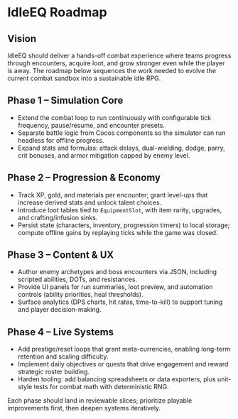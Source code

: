 # IdleEQ Roadmap

## Vision
IdleEQ should deliver a hands-off combat experience where teams progress through encounters, acquire loot, and grow stronger even while the player is away. The roadmap below sequences the work needed to evolve the current combat sandbox into a sustainable idle RPG.

## Phase 1 – Simulation Core
- Extend the combat loop to run continuously with configurable tick frequency, pause/resume, and encounter presets.
- Separate battle logic from Cocos components so the simulator can run headless for offline progress.
- Expand stats and formulas: attack delays, dual-wielding, dodge, parry, crit bonuses, and armor mitigation capped by enemy level.

## Phase 2 – Progression & Economy
- Track XP, gold, and materials per encounter; grant level-ups that increase derived stats and unlock talent choices.
- Introduce loot tables tied to `EquipmentSlot`, with item rarity, upgrades, and crafting/infusion sinks.
- Persist state (characters, inventory, progression timers) to local storage; compute offline gains by replaying ticks while the game was closed.

## Phase 3 – Content & UX
- Author enemy archetypes and boss encounters via JSON, including scripted abilities, DOTs, and resistances.
- Provide UI panels for run summaries, loot preview, and automation controls (ability priorities, heal thresholds).
- Surface analytics (DPS charts, hit rates, time-to-kill) to support tuning and player decision-making.

## Phase 4 – Live Systems
- Add prestige/reset loops that grant meta-currencies, enabling long-term retention and scaling difficulty.
- Implement daily objectives or quests that drive engagement and reward strategic roster building.
- Harden tooling: add balancing spreadsheets or data exporters, plus unit-style tests for combat math with deterministic RNG.

Each phase should land in reviewable slices; prioritize playable improvements first, then deepen systems iteratively.
